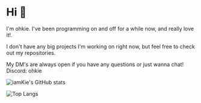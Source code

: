 # Hi :wave:

I'm ohkie. I've been programming on and off for a while now, and really love it!.

I don't have any big projects I'm working on right now, but feel free to check out my repositories.

My DM's are always open if you have any questions or just wanna chat!
Discord: ohkie

![iamKie's GitHub stats](https://github-readme-stats.vercel.app/api?username=iamKie&show_icons=true&theme=vision-friendly-dark)


![Top Langs](https://github-readme-stats.vercel.app/api/top-langs/?username=iamKie&theme=vision-friendly-dark)

